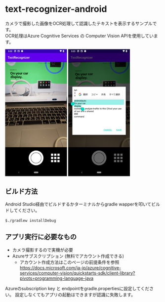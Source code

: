 # text-recognizer-android
カメラで撮影した画像をOCR処理して認識したテキストを表示するサンプルです。  
OCR処理はAzure Cognitive Services の Computer Vision APIを使用しています。

<img src="https://github.com/sanwakuwaku/img/blob/a2e3759c4f1bdc9fc207cdd138a0a49744b9f63c/text-recognizer-android/text_recog_and_1.jpg?raw=true" width="200px" />      <img src="https://github.com/sanwakuwaku/img/blob/master/text-recognizer-android/text_recog_and_2.jpg?raw=true" width="200px" />

## ビルド方法
Android Studio経由でビルドするかターミナルからgradle wapperを叩いてビルドしてください。

`$./gradlew installDebug`

## アプリ実行に必要なもの
- カメラ撮影するので実機が必要
- Azureサブスクリプション (無料でアカウント作成できる)  
  - アカウント作成方法はこのページの前提条件を参照  
  https://docs.microsoft.com/ja-jp/azure/cognitive-services/computer-vision/quickstarts-sdk/client-library?pivots=programming-language-java

Azureのsubscription key と endpointをgradle.propertiesに設定してください。
設定しなくてもアプリの起動はできますが認識に失敗します。

